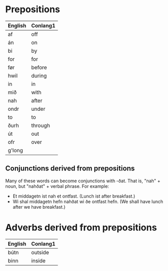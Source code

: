 # Prepositions

| English | Conlang1 |
|:--------|:---------|
| af      | off      |
| án      | on       |
| bi      | by       |
| for     | for      |
| før     | before   |
| hwil    | during   |
| in      | in       |
| mið     | with     |
| nah     | after    |
| ondr    | under    |
| to      | to       |
| ðurh    | through  |
| út      | out      |
| ofr     | over     |
| g'long| |


## Conjunctions derived from prepositions

Many of these words can become conjunctions with -ðat. That is, "nah" + noun, but "nahðat" + verbal phrase. For example:

- Et middagetn ist nah et ontfast. (Lunch ist after breakfast.)
- Wi shal middagetn hefn nahðat wi ðe ontfast hefn. (We shall have lunch after we have breakfast.)

# Adverbs derived from prepositions

| English | Conlang1 |
|:--------|:---------|
| bútn    | outside  |
| binn    | inside   |
